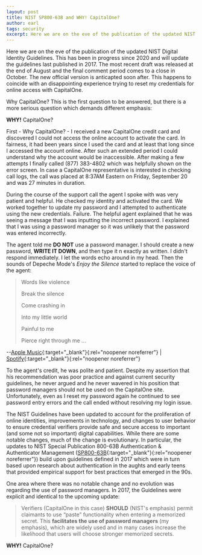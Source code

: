 ```yaml
---
layout: post
title: NIST SP800-63B and WHY! CapitalOne? 
author: earl
tags: security
excerpt: Here we are on the eve of the publication of the updated NIST Digital Identity Guidelines. This has been in progress since 2020 and will update the guidelines last published in 2017. The most recent draft was released at the end of August and the final comment period comes to a close in October. The new official version is anticipated soon after. This happens to coincide with an disappointing experience trying to reset my credentials for online access with CapitalOne.
---
```

Here we are on the eve of the publication of the updated NIST Digital Identity Guidelines. This has been in progress since 2020 and will update the guidelines last published in 2017. The most recent draft was released at the end of August and the final comment period comes to a close in October. The new official version is anticapted soon after. This happens to coincide with an disappointing experience trying to reset my credentials for online access with CapitalOne.

Why CapitalOne? This is the first question to be answered, but there is a more serious question which demands different emphasis:

**WHY!** CapitalOne?

First - Why CapitalOne? - I received a new CapitalOne credit card and discovered I could not access the online account to activate the card. In fairness, it had been years since I used the card and at least that long since I accessed the account online. After such an extended period I could understand why the account would be inaccessible. After making a few attempts I finally called (877) 383-4802 which was helpfully shown on the error screen. In case a CapitalOne representative is interested in checking call logs, the call was placed at 8:37AM Eastern on Friday, September 20 and was 27 minutes in duration.

During the course of the support call the agent I spoke with was very patient and helpful. He checked my identity and activated the card. We worked together to update my password and I attempted to authenticate using the new credentials. Failure. The helpful agent explained that he was seeing a message that I was inputting the incorrect password. I explained that I was using a password manager so it was unlikely that the password was entered incorrectly.

The agent told me **DO NOT** use a password manager. I should create a new password, **WRITE IT DOWN**, and then type it n exactly as written. I didn't respond immediately. I let the words echo around in my head. Then the sounds of Depeche Mode's _Enjoy the Silence_ started to replace the voice of the agent: 

>Words like violence
>
>Break the silence
>
>Come crashing in
>
>Into my little world
>
>Painful to me
>
>Pierce right through me ...

--[Apple Music](https://music.apple.com/us/album/enjoy-the-silence/665415936?i=665416650){:target="_blank"}{:rel="noopener noreferrer"} | [Spotify](https://open.spotify.com/track/6WK9dVrRABMkUXFLNlgWFh?si=lquk3k0KRPaIzNJTXihm0w){:target="_blank"}{:rel="noopener noreferrer"}

To the agent's credit, he was polite and patient. Despite my assertion that his recommendation was poor practice and against current security guidelines, he never argued and he never wavered in his position that password managers should not be used on the CapitalOne site. Unfortunately, even as I reset my password again he continued to see password entry errors and the call ended without resolving my login issue.

The NIST Guidelines have been updated to account for the proliferation of online identities, improvements in technology, and changes to user behavior to ensure credential verifiers provide safe and secure access to important (and some not so important) digital capabilities. While there are some notable changes, much of the change is evolutionary. In particular, the updates to NIST Special Publication 800-63B Authentication & Authenticator Management ([SP800-63B](https://pages.nist.gov/800-63-4/sp800-63b.html){:target="_blank"}{:rel="noopener noreferrer"}) build upon guidelines defined in 2017 which were in turn based upon research about authentication in the aughts and early teens that provided empirical support for best practices that emerged in the 90s.

One area where there was no notable change and no evolution was regarding the use of password managers. In 2017, the Guidelines were explicit and identical to the upcoming update:

>Verifiers (CapitalOne in this case) **SHOULD** (NIST's emphasis) permit claimants to use “paste” functionality when entering a memorized secret. This **facilitates the use of password managers** (my emphasis), which are widely used and in many cases increase the likelihood that users will choose stronger memorized secrets.

**WHY!** CapitalOne?
